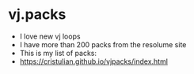 # vj.packs
- I love new vj loops
- I have more than 200 packs from the resolume site
- This is my list of packs:
- https://cristulian.github.io/vjpacks/index.html